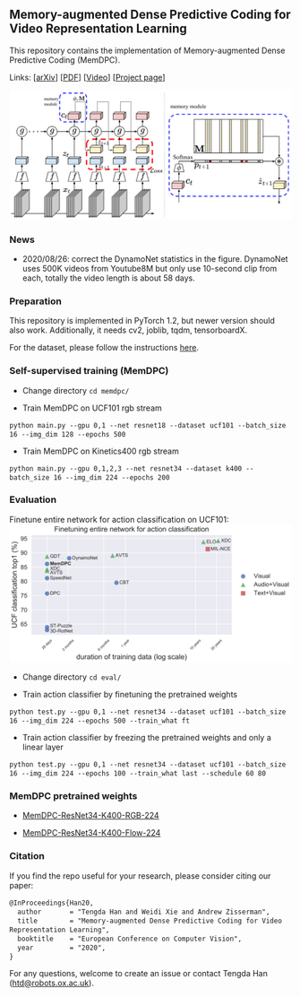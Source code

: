 ## Memory-augmented Dense Predictive Coding for Video Representation Learning

This repository contains the implementation of Memory-augmented Dense Predictive Coding (MemDPC). 

Links: [[arXiv](https://arxiv.org/abs/2008.01065)] [[PDF](http://www.robots.ox.ac.uk/~vgg/publications/2020/Han20/han20.pdf)] [[Video](https://www.youtube.com/watch?v=XlR7QoM053k)] [[Project page](http://www.robots.ox.ac.uk/~vgg/research/DPC/)]

![arch](asset/arch.png)

### News

* 2020/08/26: correct the DynamoNet statistics in the figure. DynamoNet uses 500K videos from Youtube8M but only use 10-second clip from each, totally the video length is about 58 days. 

### Preparation

This repository is implemented in PyTorch 1.2, but newer version should also work.
Additionally, it needs cv2, joblib, tqdm, tensorboardX. 

For the dataset, please follow the instructions [here](process_data/).



### Self-supervised training (MemDPC)

* Change directory `cd memdpc/`

* Train MemDPC on UCF101 rgb stream
```
python main.py --gpu 0,1 --net resnet18 --dataset ucf101 --batch_size 16 --img_dim 128 --epochs 500
```

* Train MemDPC on Kinetics400 rgb stream
```
python main.py --gpu 0,1,2,3 --net resnet34 --dataset k400 --batch_size 16 --img_dim 224 --epochs 200
```

### Evaluation

Finetune entire network for action classification on UCF101:
![arch](asset/finetune.png)

* Change directory `cd eval/`

* Train action classifier by finetuning the pretrained weights
```
python test.py --gpu 0,1 --net resnet34 --dataset ucf101 --batch_size 16 --img_dim 224 --epochs 500 --train_what ft
```

* Train action classifier by freezing the pretrained weights and only a linear layer
```
python test.py --gpu 0,1 --net resnet34 --dataset ucf101 --batch_size 16 --img_dim 224 --epochs 100 --train_what last --schedule 60 80
```

### MemDPC pretrained weights

* [MemDPC-ResNet34-K400-RGB-224](http://www.robots.ox.ac.uk/~htd/memdpc/k400-rgb-224_resnet34_memdpc.pth.tar)

* [MemDPC-ResNet34-K400-Flow-224](http://www.robots.ox.ac.uk/~htd/memdpc/k400-flow-224_resnet34_memdpc.pth.tar)

### Citation

If you find the repo useful for your research, please consider citing our paper: 
```
@InProceedings{Han20,
  author       = "Tengda Han and Weidi Xie and Andrew Zisserman",
  title        = "Memory-augmented Dense Predictive Coding for Video Representation Learning",
  booktitle    = "European Conference on Computer Vision",
  year         = "2020",
}
```
For any questions, welcome to create an issue or contact Tengda Han ([htd@robots.ox.ac.uk](mailto:htd@robots.ox.ac.uk)).


